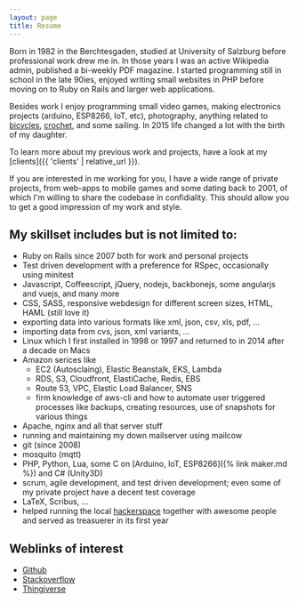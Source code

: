 ```yaml
---
layout: page
title: Resume
---
```


Born in 1982 in the Berchtesgaden, studied at University of Salzburg before professional work drew me in. In those years I was an active Wikipedia admin, published a bi-weekly PDF magazine. I started programming still in school in the late 90ies, enjoyed writing small websites in PHP before moving on to Ruby on Rails and larger web applications.

Besides work I enjoy programming small video games, making electronics projects (arduino, ESP8266, IoT, etc), photography, anything related to [bicycles](https://www.instagram.com/toms_cycling_stuff), [crochet](https://haekeln.tomk32.de), and some sailing. In 2015 life changed a lot with the birth of my daughter.

To learn more about my previous work and projects, have a look at my [clients]({{ 'clients' | relative_url }}).

If you are interested in me working for you, I have a wide range of private projects, from web-apps to mobile games and some dating back to 2001,
of which I'm willing to share the codebase in confidiality. This should allow you to get a good impression of my work and style.

## My skillset includes but is not limited to:
* Ruby on Rails since 2007 both for work and personal projects
* Test driven development with a preference for RSpec, occasionally using minitest
* Javascript, Coffeescript, jQuery, nodejs, backbonejs, some angularjs and vuejs, and many more
* CSS, SASS, responsive webdesign for different screen sizes, HTML, HAML (still love it)
* exporting data into various formats like xml, json, csv, xls, pdf, ...
* importing data from cvs, json, xml variants, ...
* Linux which I first installed in 1998 or 1997 and returned to in 2014 after a decade on Macs
* Amazon serices like
  * EC2 (Autosclaing), Elastic Beanstalk, EKS, Lambda
  * RDS, S3, Cloudfront, ElastiCache, Redis, EBS
  * Route 53, VPC, Elastic Load Balancer, SNS
  * firm knowledge of aws-cli and how to automate user triggered processes like backups, creating resources, use of snapshots for various things
* Apache, nginx and all that server stuff
* running and maintaining my down mailserver using mailcow
* git (since 2008)
* mosquito (mqtt)
* PHP, Python, Lua, some C on [Arduino, IoT, ESP8266]({% link maker.md %}) and C# (Unity3D)
* scrum, agile development, and test driven development; even some of my private project have a decent test coverage
* LaTeX, Scribus, ...
* helped running the local [hackerspace](https://devlol.org) together with awesome people and served as treasuerer in its first year

## Weblinks of interest
* [Github](http://github.com/TomK32)
* [Stackoverflow](http://stackoverflow.com/users/story/336392)
* [Thingiverse](http://www.thingiverse.com/TomK32)


